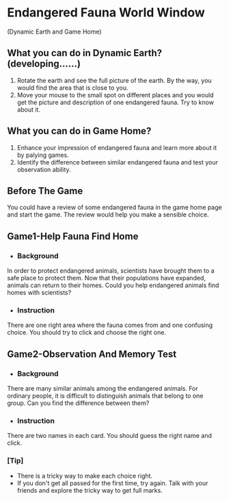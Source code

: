 # Endangered Fauna World Window 
(Dynamic Earth and Game Home)

## What you can do in Dynamic Earth?(developing......)
1. Rotate the earth and see the full picture of the earth. By the way, you would find the area that is close to you.
2. Move your mouse to the small spot on different places and you would get the picture and description of one endangered fauna. Try to know about it.

## What you can do in Game Home?
1. Enhance your impression of endangered fauna and learn more about it by palying games.
2. Identify the difference between similar endangered fauna and test your observation ability.

## Before The Game
You could have a review of some endangered fauna in the game home page and start the game. The review would help you make a sensible choice.

## Game1-Help Fauna Find Home
- ### Background 
In order to protect endangered animals, scientists have brought them to a safe place to protect them. Now that their populations have expanded, animals can return to their homes. Could you help endangered animals find homes with scientists? 
- ### Instruction
There are one right area where the fauna comes from and one confusing choice. You should try to click and choose the right one.

## Game2-Observation And Memory Test
- ### Background 
There are many similar animals among the endangered animals. For ordinary people, it is difficult to distinguish animals that belong to one group. Can you find the difference between them?

- ### Instruction
There are two names in each card. You should guess the right name and click.

### [Tip]
- There is a tricky way to make each choice right. 
- If you don't get all passed for the first time, try again. Talk with your friends and explore the tricky way to get full marks.
